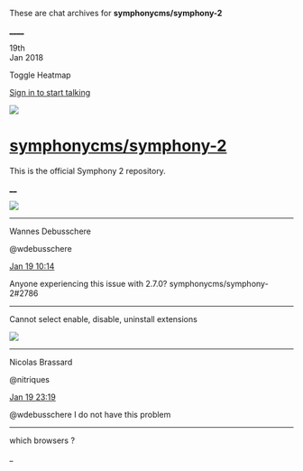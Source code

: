 These are chat archives for **symphonycms/symphony-2**

[__](/symphonycms/symphony-2/archives/2018/01/20)[__](/symphonycms/symphony-2/archives/2018/01/18)

19th  
Jan 2018

Toggle Heatmap

[Sign in to start talking](/login?action=login&button=archive-login)

![](https://avatars-02.gitter.im/group/iv/3/57542c45c43b8c601977197e?s=48)

#  [symphonycms/symphony-2](/symphonycms/symphony-2)

This is the official Symphony 2 repository.

[ __](/orgs/symphonycms/rooms "More symphonycms rooms")

![](https://avatars1.githubusercontent.com/u/4136426?v=4&s=30)

____

Wannes Debusschere

@wdebusschere

[Jan 19
10:14](https://gitter.im/symphonycms/symphony-2?at=5a61c512517037a212c7874a)

Anyone experiencing this issue with 2.7.0? symphonycms/symphony-2#2786

____

Cannot select enable, disable, uninstall extensions

![](https://avatars1.githubusercontent.com/u/771169?v=4&s=30)

____

Nicolas Brassard

@nitriques

[Jan 19
23:19](https://gitter.im/symphonycms/symphony-2?at=5a627d149cdc721e4fa39d3d)

@wdebusschere I do not have this problem

____

which browsers ?

_


